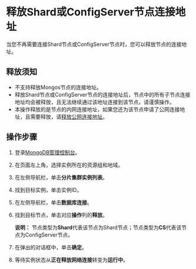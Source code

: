 # 释放Shard或ConfigServer节点连接地址

当您不再需要连接Shard节点或ConfigServer节点时，您可以释放节点的连接地址。

## 释放须知

-   不支持释放Mongos节点的连接地址。
-   释放Shard节点或ConfigServer节点的连接地址后，节点中的所有子节点连接地址均会被释放，且无法继续通过该地址连接到该节点，请谨慎操作。
-   本操作释放的是节点的内网连接地址，如果您还为该节点申请了公网连接地址，且需要释放，请[释放公网连接地址](/cn.zh-CN/用户指南/管理网络连接/公网连接地址/释放公网连接地址.md)。

## 操作步骤

1.  登录[MongoDB管理控制台](https://mongodb.console.aliyun.com/)。

2.  在页面左上角，选择实例所在的资源组和地域。

3.  在左侧导航栏，单击**分片集群实例列表**。

4.  找到目标实例，单击实例ID。

5.  在左侧导航栏，单击**数据库连接**。

6.  找到目标节点，单击对应**操作**列的**释放**。

    **说明：** 节点类型为**Shard**代表该节点为Shard节点；节点类型为**CS**代表该节点为ConfigServer节点。

7.  在弹出的对话框中，单击**确定**。

8.  等待实例状态从**正在释放网络连接**转变为**运行中**。


